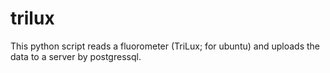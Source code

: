 # trilux
This python script reads a fluorometer (TriLux; for ubuntu) and uploads the data to a server by postgressql.
